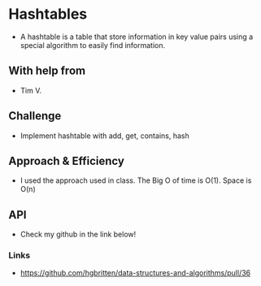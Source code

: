 # Hashtables
<!-- Short summary or background information -->
- A hashtable is a table that store information in key value pairs using a special algorithm to easily find information.

## With help from
- Tim V.

## Challenge
<!-- Description of the challenge -->
- Implement hashtable with add, get, contains, hash


## Approach & Efficiency
<!-- What approach did you take? Why? What is the Big O space/time for this approach? -->
- I used the approach used in class. The Big O of time is O(1). Space is O(n)

## API
<!-- Description of each method publicly available in each of your hashtable -->
- Check my github in the link below!

### Links
- https://github.com/hgbritten/data-structures-and-algorithms/pull/36
